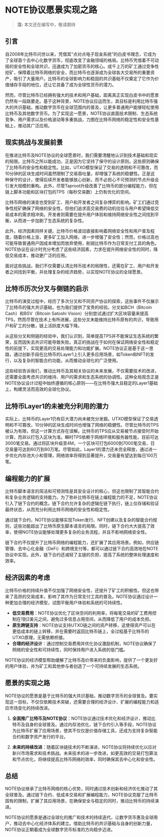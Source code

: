 # NOTE协议愿景实现之路

> **注:** 本文还在编写中，敬请期待

## 引言

自2008年比特币问世以来，凭借其“点对点电子现金系统”的白皮书理念，它成为了全球首个去中心化数字货币，彻底改变了金融领域的格局。比特币凭借着不可动摇的安全性和全球共识，迅速成为了加密货币的核心。成千上万的矿工通过竞争性挖矿，保障着比特币网络的安全，而比特币也逐渐成为全球各大交易所的重要资产，吸引了大量用户。比特币的全球影响力和稳固的共识基础不仅奠定了它作为价值储存手段的地位，还让它具备了成为全球性货币的潜力。

然而，尽管比特币已经拥有强大的技术和用户基础，距离真正实现白皮书中的愿景仍然有一段路要走。基于这种背景，NOTE协议应运而生，其目标是利用比特币强大的共识基础，推动数字货币在全球范围内的普及，让更多普通用户能够轻松使用比特币及其他数字货币。为了实现这一愿景，NOTE协议直面技术限制、生态系统竞争、用户需求以及价格波动等多重挑战，力图在比特币网络的稳定性和安全性基础上，推动其广泛应用。

<!--truncate-->

## 现实挑战与发展前景

在推进比特币及NOTE协议的全球愿景时，我们需要清醒地认识到技术基础和现实的局限。比特币之所以能成功，正是因为它坚持了保守的设计原则。这些原则确保了比特币的安全性和稳定性。比如，UTXO模型保证了交易的透明和不可篡改，而10分钟的区块生成时间虽然限制了交易吞吐量，却增强了系统的稳健性。正是这种保守的设计，使得后续开发者能够放心创新，而不必担心不可预测的节点升级会引发大规模的重构。此外，尽管Taproot升级改善了比特币的部分编程能力，但在链上脚本功能和区块打包的TPS（每秒交易数）上仍有优化的空间。

比特币网络的演变也受到矿工、用户和开发者之间复杂博弈的影响。矿工们通过竞争性挖矿确保了网络的安全性，但他们追求高交易费的动机往往与用户希望降低交易成本的需求相冲突。开发者则需要在提升用户体验和维持网络安全性之间找到平衡，从而进一步加剧了生态系统的复杂性。

此外，经济因素同样关键。比特币价格波动直接影响着网络安全性和用户普及程度。随着价格上涨，更多矿工加入网络，进一步增强了安全性；然而，价格过高也可能导致普通用户因成本增加而放弃使用，削弱比特币作为日常支付工具的角色。NOTE协议在设计时充分考虑了这些经济因素，力求在提升网络安全性的同时，降低交易成本，推动更广泛的应用。

面对这些挑战，我们不仅需要认清比特币技术的局限性，还需在矿工、用户和开发者之间找到平衡，并处理复杂的经济趋势，以实现NOTE协议的全球愿景。

## 比特币历次分叉与侧链的启示

比特币的演变过程中，经历了多次分叉和不同资产协议的探索，这些事件不仅展示了比特币的强大共识基础，也为我们提供了宝贵的经验。分叉如BCH（Bitcoin Cash）和BSV（Bitcoin Satoshi Vision）分别尝试通过扩大区块容量来提高TPS，然而尽管在技术上有所进展，这些分叉未能维持比特币原有的共识，导致用户和矿工的分散，链上活跃度大幅下降。

从这些分叉和侧链的经验中，我们认识到，简单提高TPS并不能保证生态系统的繁荣，反而因失去共识可能导致失败。真正的挑战在于如何在保证网络安全性和稳定性的前提下，实现更高的交易处理能力和功能扩展。NOTE协议正是基于这一思路，通过创新手段在比特币的Layer1上引入更多应用场景，如Token和NFT的发行，以及复杂的智能合约功能，从而推动全球化的广泛使用。

这些经验告诉我们，推动比特币及其相关协议的未来发展，不仅需要技术的改进，还需要全面考虑共识的维持、用户的需求和生态系统的协调性。这种全局观念正是NOTE协议设计过程中始终遵循的核心原则——在比特币强大且稳定的Layer1基础上，构建灵活而高效的全球化协议。

## 比特币Layer1的未被充分利用的潜力

实际上，比特币的Layer1仍有巨大潜力尚未被充分发掘。UTXO模型保证了交易透明和不可篡改，10分钟的区块生成时间也增强了网络的稳健性。尽管比特币的TPS被认为有限，但这一计算方式存在误解。比特币的TPS应从交易被节点接受时开始计算，而非以打包入区块为准。瞬时TPS依赖于网络环境和服务器性能，目前可达3000笔交易。通过将区块升级至4M，一个区块可打包6000到7000笔交易，日交易量可达到60万到80万笔。尽管如此，Layer1的潜力还未完全释放，通过进一步优化内存池大小和管理，网络效率将得到显著提升，交易量有望达到每日100万笔。

## 编程能力的扩展

比特币脚本语言的简洁和可预测性是其安全设计的核心，但这也限制了其智能合约和复杂业务逻辑的支持能力。为了弥补比特币在链上编程能力的不足，NOTE协议引入了链下合约的概念。链下合约允许复杂的逻辑在链下执行，链上仅存储和验证最终状态，从而充分利用比特币网络的安全性和稳定性。

通过链下合约，NOTE协议能够实现Token发行、NFT创建以及复杂的智能合约规则，这些功能超出了比特币原生脚本语言的局限。同时，链下合约大大提高了效率，使得NOTE协议能够处理更多复杂的业务流程，并且不影响网络安全性。

链下合约不仅提升了比特币网络的编程能力，还扩展了其应用场景。例如，供应链管理、去中心化金融（DeFi）和跨境支付等，都可以通过链下合约高效地在NOTE协议中实现。此外，链下合约还减轻了主链的负担，提高了系统的整体处理速度和效率。

## 经济因素的考虑

比特币价格的持续升值不仅加强了网络安全性，还提升了矿工的积极性。但这也带来了高昂的交易成本，影响了其作为日常支付工具的普及。NOTE协议通过设计一种更加合理的经济模型，试图平衡用户体验和系统的可持续性。

- **低交易费用**：NOTE协议优化了区块空间的利用率，将每笔交易的矿工费用控制在1到2美元之间，避免过多信息占用空间，从而降低了用户的成本负担。
- **原生跨链支持**：NOTE协议支持UTXO链之间的资产转移，这使得资产可以在更低成本的链上转移，并在需要时返回比特币链上，全过程基于比特币的UTXO原理，无需依赖桥接。
- **合理的经济设计**：通过控制交易费用并优化协议激励机制，NOTE协议确保了网络的安全性和可持续性，同时保持用户进入系统的低门槛。

NOTE协议的经济模型帮助缓解了比特币高价带来的负面影响，提供了一个更友好的用户体验，并为矿工和其他参与者创造了一个可持续发展的生态系统。

## 愿景的实现之路

NOTE协议的愿景是基于比特币的强大共识基础，推动数字货币的全球普及。要实现这一目标，不仅仅依赖技术突破，还需要合理的经济设计、扩展的编程能力和适应市场变化的持续改进。

1. **全面推广比特币及NOTE协议**：NOTE协议通过技术优化和经济设计，推动比特币及自身的全球普及。通过内存池优化、链下合约引入等手段，NOTE协议为比特币扩展了应用场景，使其不仅仅是价值存储工具，还成为支持复杂智能合约和数字资产发行的平台。
   
2. **未来的持续改进**：随着区块链技术的不断演进，NOTE协议将持续优化以应对新兴市场需求和技术挑战。未来技术的进一步改进，如更高效的交易打包算法和节点优化，将继续提高比特币网络的效率，同时确保其去中心化和安全性。

## 总结

NOTE协议继承了比特币网络的核心优势，同时通过技术创新和经济优化推动了其全球普及。通过链下合约、低成本交易和扩展编程能力，NOTE协议克服了比特币固有的限制，扩展了其应用场景，在确保安全与稳定的同时，推动比特币的持续演进。

NOTE协议的愿景是通过全球化的推广和技术的持续迭代，让数字货币惠及全球用户，推动去中心化经济体系的建立。借助比特币的共识基础与自身的创新力量，NOTE协议正朝着成为全球数字货币标准的方向稳步迈进。
